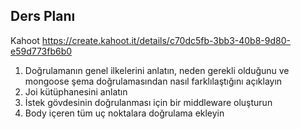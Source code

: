 ## Ders Planı

Kahoot https://create.kahoot.it/details/c70dc5fb-3bb3-40b8-9d80-e59d773fb6b0

1. Doğrulamanın genel ilkelerini anlatın, neden gerekli olduğunu ve mongoose şema doğrulamasından nasıl farklılaştığını açıklayın
2. Joi kütüphanesini anlatın
3. İstek gövdesinin doğrulanması için bir middleware oluşturun
4. Body içeren tüm uç noktalara doğrulama ekleyin
